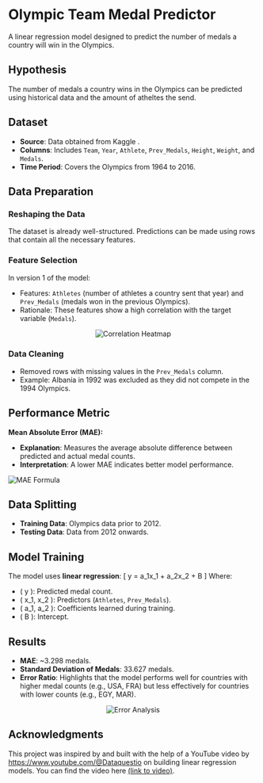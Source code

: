 # Olympic Team Medal Predictor

A linear regression model designed to predict the number of medals a country will win in the Olympics.

## Hypothesis
The number of medals a country wins in the Olympics can be predicted using historical data and the amount of atheltes the send.

## Dataset
- **Source**: Data obtained from Kaggle .
- **Columns**: Includes `Team`, `Year`, `Athlete`, `Prev_Medals`, `Height`, `Weight`, and `Medals`.
- **Time Period**: Covers the Olympics from 1964 to 2016.

## Data Preparation
### Reshaping the Data
The dataset is already well-structured. Predictions can be made using rows that contain all the necessary features. 

### Feature Selection
In version 1 of the model:
- Features: `Athletes` (number of athletes a country sent that year) and `Prev_Medals` (medals won in the previous Olympics).
- Rationale: These features show a high correlation with the target variable (`Medals`).

<p align="center">
  <img src="https://i.postimg.cc/MHBWgFzz/Screenshot-2025-01-16-230056.png" alt="Correlation Heatmap">
</p>

### Data Cleaning
- Removed rows with missing values in the `Prev_Medals` column.
- Example: Albania in 1992 was excluded as they did not compete in the 1994 Olympics.

## Performance Metric
**Mean Absolute Error (MAE):**
- **Explanation**: Measures the average absolute difference between predicted and actual medal counts.
- **Interpretation**: A lower MAE indicates better model performance.

![MAE Formula](https://arize.com/wp-content/uploads/2024/04/mean-absolute-error-formula.png)

## Data Splitting
- **Training Data**: Olympics data prior to 2012.
- **Testing Data**: Data from 2012 onwards.

## Model Training
The model uses **linear regression**:
\[
y = a_1x_1 + a_2x_2 + B
\]
Where:
- \( y \): Predicted medal count.
- \( x_1, x_2 \): Predictors (`Athletes`, `Prev_Medals`).
- \( a_1, a_2 \): Coefficients learned during training.
- \( B \): Intercept.

## Results
- **MAE**: ~3.298 medals.
- **Standard Deviation of Medals**: 33.627 medals.
- **Error Ratio**: Highlights that the model performs well for countries with higher medal counts (e.g., USA, FRA) but less effectively for countries with lower counts (e.g., EGY, MAR).

<p align="center">
  <img src="https://i.postimg.cc/WtRff94L/Screenshot-2025-01-16-231322.png" alt="Error Analysis">
</p>

## Acknowledgments
This project was inspired by and built with the help of a YouTube video by https://www.youtube.com/@Dataquestio on building linear regression models. You can find the video here [(link to video)](https://www.youtube.com/watch?v=Hr06nSA-qww&ab_channel=Dataquest).
